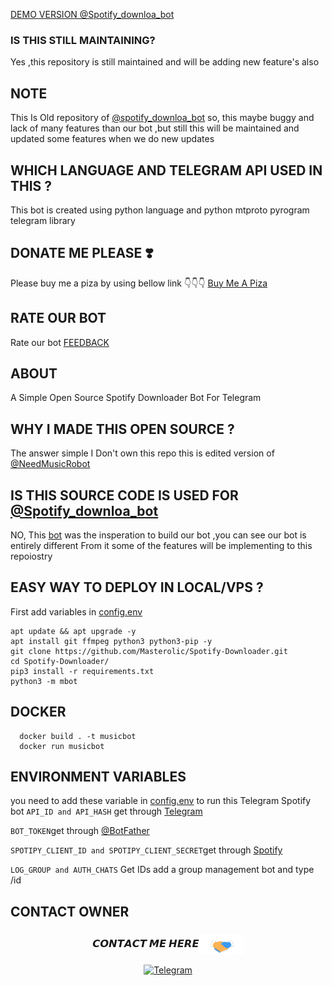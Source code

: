 [DEMO VERSION  @Spotify_downloa_bot ](https://t.me/Spotify_downloa_bot)
### IS THIS STILL MAINTAINING?
Yes ,this repository is still maintained and will be adding new feature's also
## NOTE
This  Is  Old  repository of [@spotify_downloa_bot](https://t.me/Spotify_downloa_bot) so, this maybe buggy and lack of many features than our bot ,but still this will be maintained and updated some features when we do new updates
## WHICH  LANGUAGE AND TELEGRAM API  USED IN THIS ?
This bot is  created using python language and python  mtproto pyrogram telegram library 

## DONATE ME PLEASE ❣️
Please buy me a piza by using bellow link 👇👇👇
[Buy Me A Piza](https://www.buymeacoffee.com/Masterolic)

## RATE OUR BOT 
Rate our  bot [FEEDBACK](https://t.me/dailychannelsbot?start=spotify_downloa_bot)

## ABOUT
A Simple Open Source  Spotify Downloader Bot For Telegram 

## WHY I MADE THIS OPEN SOURCE  ?
The answer simple I Don't own this repo this is edited version of [@NeedMusicRobot](https://t.me/NeedMusicRobot)

## IS THIS SOURCE CODE IS USED FOR [@Spotify_downloa_bot](https://t.me/Spotify_downloa_bot)
NO, This [bot](https://github.com/rozari0/NeedMusicRobot) was the insperation to build our bot ,you can see our bot is entirely different From it some of the features will be implementing to this repoiostry 
## EASY WAY TO  DEPLOY IN  LOCAL/VPS ?
First add variables in [config.env](https://github.com/Masterolic/Spotify-Downloader/blob/Latest/config.env)


```
apt update && apt upgrade -y 
apt install git ffmpeg python3 python3-pip -y
git clone https://github.com/Masterolic/Spotify-Downloader.git 
cd Spotify-Downloader/
pip3 install -r requirements.txt 
python3 -m mbot 
```

## DOCKER
```
  docker build . -t musicbot
  docker run musicbot  
```
## ENVIRONMENT VARIABLES
you need to add these variable in [config.env](https://github.com/Masterolic/Spotify-Downloader/blob/Latest/config.env) to run this  Telegram Spotify bot 
`API_ID and API_HASH` get through [Telegram](https://my.telegram.org)

`BOT_TOKEN`get through [@BotFather](https://t.me/BotFather)

`SPOTIPY_CLIENT_ID and SPOTIPY_CLIENT_SECRET`get through [Spotify](https://developers.spotify.com)

`LOG_GROUP and AUTH_CHATS` Get IDs add a group management bot and type /id

## CONTACT OWNER 

<h3 align="center">𝘾𝙊𝙉𝙏𝘼𝘾𝙏 𝙈𝙀 𝙃𝙀𝙍𝙀<img align="center" src="https://github.com/PANDITHAN/PANDITHAN/blob/main/assets/Handshake.gif" height="33px" /></h3>
<p align="center">
<a href="https://t.me/Masterolic"><img alt="Telegram" src="https://img.shields.io/badge/CONTACT ME-2CA5E0?style=for-the-badge&logo=telegram&logoColor=white"/></a>
</p>
